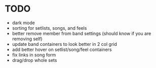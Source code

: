 # TODO

- dark mode
- sorting for setlists, songs, and feels
- better remove member from band settings (should know if you are removing self)
- update band containers to look better in 2 col grid
- add better hover on setlist/song/feel containers
- fix links in song form
- drag/drop whole sets
